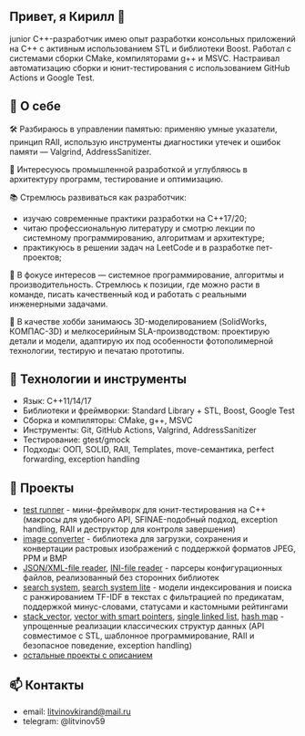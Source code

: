 ## Привет, я Кирилл 👋
junior С++-разработчик имею опыт разработки консольных приложений на C++ с активным использованием STL и библиотеки Boost. Работал с системами сборки CMake, компиляторами g++ и MSVC. Настраивал автоматизацию сборки и юнит-тестирования с использованием GitHub Actions и Google Test.

## 💼 О себе
🛠 Разбираюсь в управлении памятью: применяю умные указатели, принцип RAII, использую инструменты диагностики утечек и ошибок памяти — Valgrind, AddressSanitizer.

🚀 Интересуюсь промышленной разработкой и углубляюсь в архитектуру программ, тестирование и оптимизацию.

📚 Стремлюсь развиваться как разработчик:
- изучаю современные практики разработки на C++17/20;
- читаю профессиональную литературу и смотрю лекции по системному программированию, алгоритмам и архитектуре;
- практикуюсь в решении задач на LeetCode и в разработке пет-проектов;

🎯 В фокусе интересов — системное программирование, алгоритмы и производительность. Стремлюсь к позиции, где можно расти в команде, писать качественный код и работать с реальными инженерными задачами.

🎨 В качестве хобби занимаюсь 3D-моделированием (SolidWorks, КОМПАС-3D) и мелкосерийным SLA-производством: проектирую детали и модели, адаптирую их под особенности фотополимерной технологии, тестирую и печатаю прототипы. 

## 🧰 Технологии и инструменты
- Язык: C++11/14/17
- Библиотеки и фреймворки: Standard Library + STL, Boost, Google Test
- Сборка и компиляторы: CMake, g++, MSVC
- Инструменты: Git, GitHub Actions, Valgrind, AddressSanitizer
- Тестирование: gtest/gmock
- Подходы: ООП, SOLID, RAII, Templates, move-семантика, perfect forwarding, exception handling

## 📌 Проекты
- [test runner](https://github.com/litvinov99/mini-projects/tree/main/test%20runner) - мини-фреймворк для юнит-тестирования на C++
(макросы для удобного API, SFINAE-подобный подход, exception handling, RAII и деструктор для контроля завершения)
- [image converter](https://github.com/litvinov99/mini-projects/tree/main/image%20converter) - библиотека для загрузки, сохранения и конвертации растровых изображений с поддержкой форматов JPEG, PPM и BMP
- [JSON/XML-file reader](https://github.com/litvinov99/mini-projects/tree/main/simple%20JSON%2C%20XML-file%20reader), 
[INI-file reader](https://github.com/litvinov99/mini-projects/tree/main/simple%20INI-file%20reader) - парсеры конфигурационных файлов, реализованный без сторонних библиотек
- [search system](https://github.com/litvinov99/mini-projects/tree/main/search%20server), 
[search system lite](https://github.com/litvinov99/mini-projects/tree/main/search%20server%20lite) - модели индексирования и поиска с ранжированием TF-IDF в текстах с фильтрацией по предикатам, поддержкой минус-словами, статусами и кастомными рейтингами
- [stack_vector](https://github.com/litvinov99/mini-projects/blob/main/stack%20vector/stack_vector.h "реализация ограниченного вектора без динамического выделения памяти"), 
[vector with smart pointers](https://github.com/litvinov99/mini-projects/blob/main/simple%20vector%20more%20complicated%20version/raw_memory.h), 
[single linked list](https://github.com/litvinov99/mini-projects/blob/main/single%20linked%20list/single-linked-list.h), 
[hash map](https://github.com/litvinov99/mini-projects/blob/main/hash%20table%20class/main.cpp) - упрощенные реализации классических структур данных
(API совместимое с STL, шаблонное программирование, RAII и безопасное поведение, exception handling)
- [остальные проекты с описанием](https://github.com/litvinov99/mini-projects)

## 📫 Контакты
- email: litvinovkirand@mail.ru
- telegram: @litvinov59

<!--
**litvinov99/litvinov99** is a ✨ _special_ ✨ repository because its `README.md` (this file) appears on your GitHub profile.

Here are some ideas to get you started:

- 🔭 I’m currently working on ...
- 🌱 I’m currently learning ...
- 👯 I’m looking to collaborate on ...
- 🤔 I’m looking for help with ...
- 💬 Ask me about ...
- 📫 How to reach me: ...
- 😄 Pronouns: ...
- ⚡ Fun fact: ...
-->
